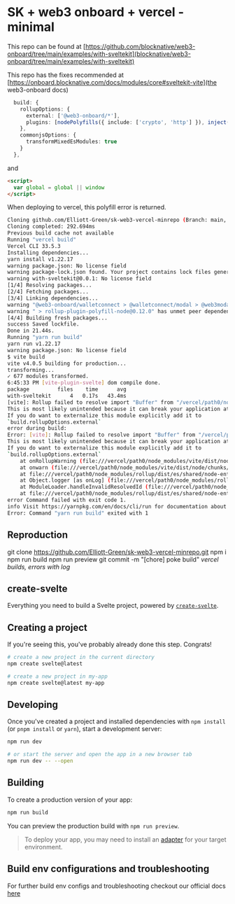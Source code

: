# SK + web3 onboard + vercel - minimal

This repo can be found at [https://github.com/blocknative/web3-onboard/tree/main/examples/with-sveltekit](blocknative/web3-onboard/tree/main/examples/with-sveltekit)

This repo has the fixes recommended at [https://onboard.blocknative.com/docs/modules/core#sveltekit-vite](the web3-onboard docs)

```ts
  build: {
    rollupOptions: {
      external: ['@web3-onboard/*'],
      plugins: [nodePolyfills({ include: ['crypto', 'http'] }), inject({ Buffer: ['Buffer', 'Buffer'] })]
    },
    commonjsOptions: {
      transformMixedEsModules: true
    }
  },
```
and

```html
<script>
  var global = global || window
</script>
```

When deploying to vercel, this polyfill error is returned.

```bash
Cloning github.com/Elliott-Green/sk-web3-vercel-minrepo (Branch: main, Commit: d984944)
Cloning completed: 292.694ms
Previous build cache not available
Running "vercel build"
Vercel CLI 33.5.3
Installing dependencies...
yarn install v1.22.17
warning package.json: No license field
warning package-lock.json found. Your project contains lock files generated by tools other than Yarn. It is advised not to mix package managers in order to avoid resolution inconsistencies caused by unsynchronized lock files. To clear this warning, remove package-lock.json.
warning with-sveltekit@0.0.1: No license field
[1/4] Resolving packages...
[2/4] Fetching packages...
[3/4] Linking dependencies...
warning "@web3-onboard/walletconnect > @walletconnect/modal > @web3modal/core > valtio > use-sync-external-store@1.2.0" has unmet peer dependency "react@^16.8.0 || ^17.0.0 || ^18.0.0".
warning " > rollup-plugin-polyfill-node@0.12.0" has unmet peer dependency "rollup@^1.20.0 || ^2.0.0 || ^3.0.0".
[4/4] Building fresh packages...
success Saved lockfile.
Done in 21.44s.
Running "yarn run build"
yarn run v1.22.17
warning package.json: No license field
$ vite build
vite v4.0.5 building for production...
transforming...
✓ 677 modules transformed.
6:45:33 PM [vite-plugin-svelte] dom compile done.
package       	files	 time	   avg
with-sveltekit	    4	0.17s	43.4ms
[vite]: Rollup failed to resolve import "Buffer" from "/vercel/path0/node_modules/@walletconnect/encoding/dist/esm/index.js".
This is most likely unintended because it can break your application at runtime.
If you do want to externalize this module explicitly add it to
`build.rollupOptions.external`
error during build:
Error: [vite]: Rollup failed to resolve import "Buffer" from "/vercel/path0/node_modules/@walletconnect/encoding/dist/esm/index.js".
This is most likely unintended because it can break your application at runtime.
If you do want to externalize this module explicitly add it to
`build.rollupOptions.external`
    at onRollupWarning (file:///vercel/path0/node_modules/vite/dist/node/chunks/dep-9cd3c8cb.js:44636:19)
    at onwarn (file:///vercel/path0/node_modules/vite/dist/node/chunks/dep-9cd3c8cb.js:44407:13)
    at file:///vercel/path0/node_modules/rollup/dist/es/shared/node-entry.js:24276:13
    at Object.logger [as onLog] (file:///vercel/path0/node_modules/rollup/dist/es/shared/node-entry.js:25950:9)
    at ModuleLoader.handleInvalidResolvedId (file:///vercel/path0/node_modules/rollup/dist/es/shared/node-entry.js:24862:26)
    at file:///vercel/path0/node_modules/rollup/dist/es/shared/node-entry.js:24822:26
error Command failed with exit code 1.
info Visit https://yarnpkg.com/en/docs/cli/run for documentation about this command.
Error: Command "yarn run build" exited with 1
```

## Reproduction

git clone https://github.com/Elliott-Green/sk-web3-vercel-minrepo.git
npm i
npm run build
npm run preview
git commit -m "[chore] poke build"
*vercel builds, errors with log*

## create-svelte

Everything you need to build a Svelte project, powered by [`create-svelte`](https://github.com/sveltejs/kit/tree/master/packages/create-svelte).

## Creating a project

If you're seeing this, you've probably already done this step. Congrats!

```bash
# create a new project in the current directory
npm create svelte@latest

# create a new project in my-app
npm create svelte@latest my-app
```

## Developing

Once you've created a project and installed dependencies with `npm install` (or `pnpm install` or `yarn`), start a development server:

```bash
npm run dev

# or start the server and open the app in a new browser tab
npm run dev -- --open
```

## Building

To create a production version of your app:

```bash
npm run build
```

You can preview the production build with `npm run preview`.

> To deploy your app, you may need to install an [adapter](https://kit.svelte.dev/docs/adapters) for your target environment.


## Build env configurations and troubleshooting

For further build env configs and troubleshooting checkout our official docs [here](https://onboard.blocknative.com/docs/modules/core#sveltekit-vite)